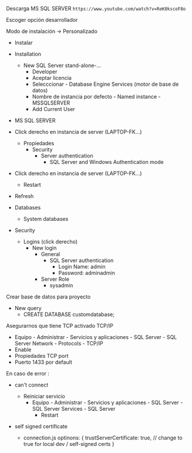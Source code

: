 
Descarga MS SQL SERVER
`https://www.youtube.com/watch?v=ReK0kscoF8o`

Escoger opción desarrollador

Modo de instalación -> Personalizado

- Instalar
- Installation
  - New SQL Server stand-alone-...
    - Developer
    - Aceptar licencia
    - Selecccionar - Database Engine Services (motor de base de datos)
    - Nombre de instancia por defecto - Named instance - MSSQLSERVER
    - Add Current User

- MS SQL SERVER
- Click derecho en instancia de server (LAPTOP-FK...)
  - Propiedades
    - Security
      - Server authentication
        - SQL Server and Windows Authentication mode


- Click derecho en instancia de server (LAPTOP-FK...)
  - Restart

- Refresh
- Databases
  - System databases
- Security
  - Logins (click derecho)
    - New login
      - General
        - SQL Server authentication
          - Login Name:  admin  
          - Password:  adminadmin
      - Server Role
        - sysadmin



Crear base de datos para proyecto
- New query
  - CREATE DATABASE customdatabase;

Asegurarnos que tiene TCP activado TCP/IP
- Equipo - Administrar - Servicios y aplicaciones - SQL Server - SQL Server Network - Protocols - TCP/IP
- Enable
- Propiedades TCP port
- Puerto 1433 por default

En caso de error : 
- can't connect
  - Reiniciar servicio
    - Equipo - Administrar - Servicios y aplicaciones - SQL Server - SQL Server Services - SQL Server 
      - Restart

- self signed certificate
  - connection.js
    optinons: {
        trustServerCertificate: true, // change to true for local dev / self-signed certs
    }